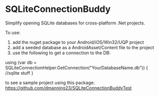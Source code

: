 # SQLiteConnectionBuddy
Simplify opening SQLite databases for cross-platform .Net projects.

To use:
1. add the nuget package to your Android/iOS/Win32/UQP project
2. add a seeded database as a AndroidAsset/Content file to the project
3. use the following to get a connection to the DB:

using (var db = SQLiteConnectionHelper.GetConnection("YourDatabaseName.db"))
{
	//sqlite stuff
}

to see a sample project using this package:
https://github.com/dmanning23/SQLiteConnectionBuddyTest